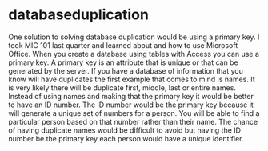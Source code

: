 # databaseduplication
One solution to solving database duplication would be using a primary key. I took MIC 101 last quarter and learned
about and how to use Microsoft Office. When you create a database using tables with Access you can use a primary key.
A primary key is an attribute that is unique or that can be generated by the server. If you have a database of 
information that you know will have duplicates the first example that comes to mind is names. It is very likely 
there will be duplicate first, middle, last or entire  names. Instead of using names and making that the primary
key it would be better to have an ID number. The ID number would be the primary key because it will generate a unique
set of numbers for a person. You will be able to find a particular person based on that number rather than their name.
The chance of having duplicate names would be difficult to avoid but having the ID number be the primary key each
person would have a unique identifier. 
